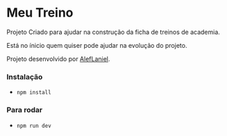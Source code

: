 # Meu Treino

Projeto Criado para ajudar na construção da ficha de treinos de academia.

Está no ínicio quem quiser pode ajudar na evolução do projeto.

Projeto desenvolvido por [AlefLaniel](https://github.com/AlefLaniel).

### Instalação
 - `npm install`

 ### Para rodar
 - `npm run dev`